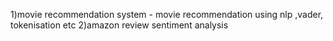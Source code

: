1)movie recommendation system - movie recommendation using nlp ,vader, tokenisation etc
2)amazon review sentiment analysis 
